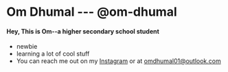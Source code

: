 # Om Dhumal --- @om-dhumal
#### Hey, This is Om--a higher secondary school student
- newbie
- learning a lot of cool stuff
- You can reach me out on my [Instagram](https://www.instagram.com/omdhumal17/) or at omdhumal01@outlook.com

<!---
om-dhumal/om-dhumal is a ✨ special ✨ repository because its `README.md` (this file) appears on your GitHub profile.
You can click the Preview link to take a look at your changes.
--->
